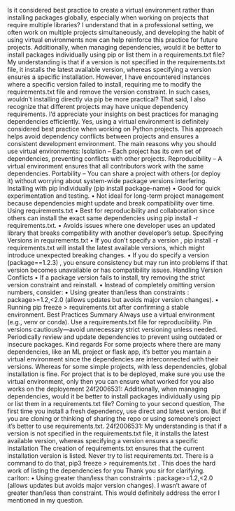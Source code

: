 Is it considered best practice to create a virtual environment rather than installing packages globally, especially when working on projects that require multiple libraries? I understand that in a professional setting, we often work on multiple projects simultaneously, and developing the habit of using virtual environments now can help reinforce this practice for future projects. Additionally, when managing dependencies, would it be better to install packages individually using pip or list them in a requirements.txt file? My understanding is that if a version is not specified in the requirements.txt file, it installs the latest available version, whereas specifying a version ensures a specific installation. However, I have encountered instances where a specific version failed to install, requiring me to modify the requirements.txt file and remove the version constraint. In such cases, wouldn’t installing directly via pip be more practical? That said, I also recognize that different projects may have unique dependency requirements. I’d appreciate your insights on best practices for managing dependencies efficiently.
Yes, using a virtual environment is definitely considered best practice when working on Python projects. This approach helps avoid dependency conflicts between projects and ensures a consistent development environment. The main reasons why you should use virtual environments: Isolation – Each project has its own set of dependencies, preventing conflicts with other projects. Reproducibility – A virtual environment ensures that all contributors work with the same dependencies. Portability – You can share a project with others (or deploy it) without worrying about system-wide package versions interfering. Installing with pip individually (pip install package-name) • Good for quick experimentation and testing. • Not ideal for long-term project management because dependencies might update and break compatibility over time. Using requirements.txt • Best for reproducibility and collaboration since others can install the exact same dependencies using pip install -r requirements.txt. • Avoids issues where one developer uses an updated library that breaks compatibility with another developer’s setup. Specifying Versions in requirements.txt • If you don’t specify a version , pip install -r requirements.txt will install the latest available versions, which might introduce unexpected breaking changes. • If you do specify a version (package==1.2.3) , you ensure consistency but may run into problems if that version becomes unavailable or has compatibility issues. Handling Version Conflicts • If a package version fails to install, try removing the strict version constraint and reinstall. • Instead of completely omitting version numbers, consider: • Using greater than/less than constraints : package>=1.2,<2.0 (allows updates but avoids major version changes). • Running pip freeze > requirements.txt after confirming a stable environment. Best Practices Summary Always use a virtual environment (e.g., venv or conda). Use a requirements.txt file for reproducibility. Pin versions cautiously—avoid unnecessary strict versioning unless needed. Periodically review and update dependencies to prevent using outdated or insecure packages. Kind regards
For some projects where there are many dependencies, like an ML project or flask app, it’s better you mantain a virtual environment since the dependencies are interconnected with their versions. Whereas for some simple projects, with less dependencies, global installation is fine. For project that is to be deployed, make sure you use the virtual environment, only then you can ensure what worked for you also works on the deployement 24f2006531: Additionally, when managing dependencies, would it be better to install packages individually using pip or list them in a requirements.txt file? Coming to your second question, The first time you install a fresh dependency, use direct and latest version. But if you are cloning or thinking of sharing the repo or using someone’s project it’s better to use requirements.txt. 24f2006531: My understanding is that if a version is not specified in the requirements.txt file, it installs the latest available version, whereas specifying a version ensures a specific installation The creation of requirements.txt ensures that the current installation version is listed. Never try to list requirements.txt. There is a command to do that, pip3 freeze > requirements.txt . This does the hard work of listing the dependencies for you
Thank you sir for clarifying. carlton: • Using greater than/less than constraints : package>=1.2,<2.0 (allows updates but avoids major version changes). I wasn’t aware of greater than/less than constraint. This would definitely address the error I mentioned in my question.

